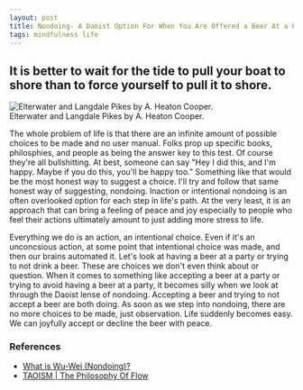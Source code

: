 ```yaml
---
layout: post
title: Nondoing- A Daoist Option For When You Are Offered a Beer At a Party.
tags: mindfulness life
---
```


## It is better to wait for the tide to pull your boat to shore than to force yourself to pull it to shore.

![Elterwater and Langdale Pikes by A. Heaton Cooper.](https://upload.wikimedia.org/wikipedia/commons/thumb/2/2d/Elterwater_and_Langdale_Pikes_-_The_English_Lakes_-_A._Heaton_Cooper.jpg/800px-Elterwater_and_Langdale_Pikes_-_The_English_Lakes_-_A._Heaton_Cooper.jpg?20160807114644g "Elterwater and Langdale Pikes by A. Heaton Cooper.")  
Elterwater and Langdale Pikes by A. Heaton Cooper.  

The whole problem of life is that there are an infinite amount of possible choices to be made and no user manual. Folks prop up specific books, philosphies, and people as being the answer key to this test. Of course they're all bullshitting. At best, someone can say "Hey I did this, and I'm happy. Maybe if you do this, you'll be happy too." Something like that would be the most honest way to suggest a choice. I'll try and follow that same honest way of suggesting, nondoing. Inaction or intentional nondoing is an often overlooked option for each step in life's path. At the very least, it is an approach that can bring a feeling of peace and joy especially to people who feel their actions ultimately amount to just adding more stress to life.

Everything we do is an action, an intentional choice. Even if it's an unconcsious action, at some point that intentional choice was made, and then our brains automated it. Let's look at having a beer at a party or trying to not drink a beer. These are choices we don't even think about or question. When it comes to something like accepting a beer at a party or trying to avoid having a beer at a party, it becomes silly when we look at through the Daoist lense of nondoing. Accepting a beer and trying to not accept a beer are both doing. As soon as we step into nondoing, there are no more choices to be made, just observation. Life suddenly becomes easy. We can joyfully accept or decline the beer with peace.

### References

- [What is Wu-Wei (Nondoing)?](https://taopage.org/nondoing.html)
- [TAOISM | The Philosophy Of Flow](https://www.youtube.com/watch?v=JtGtqmC5wU4)